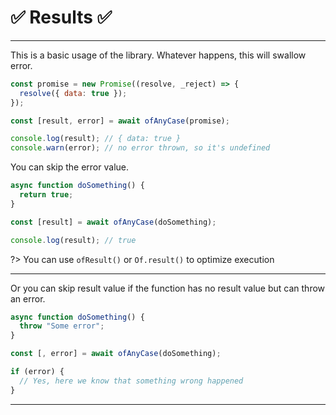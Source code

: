 # ✅ Results ✅

---

This is a basic usage of the library. Whatever happens, this will swallow error.

```javascript
const promise = new Promise((resolve, _reject) => {
  resolve({ data: true });
});

const [result, error] = await ofAnyCase(promise);

console.log(result); // { data: true }
console.warn(error); // no error thrown, so it's undefined
```

You can skip the error value.

```javascript
async function doSomething() {
  return true;
}

const [result] = await ofAnyCase(doSomething);

console.log(result); // true
```

?> You can use `ofResult()` or `Of.result()` to optimize execution

---

Or you can skip result value if the function has no result value but can throw an error.

```javascript
async function doSomething() {
  throw "Some error";
}

const [, error] = await ofAnyCase(doSomething);

if (error) {
  // Yes, here we know that something wrong happened
}
```

---

